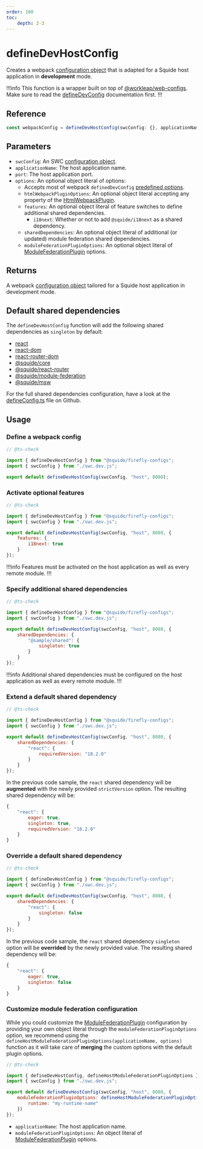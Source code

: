 ```yaml
---
order: 100
toc:
    depth: 2-3
---
```


# defineDevHostConfig

Creates a webpack [configuration object](https://webpack.js.org/concepts/configuration/) that is adapted for a Squide host application in **development** mode.

!!!info
This function is a wrapper built on top of [@workleap/web-configs](https://www.npmjs.com/package/@workleap/webpack-configs). Make sure to read the [defineDevConfig](https://gsoft-inc.github.io/wl-web-configs/webpack/configure-dev/) documentation first.
!!!

## Reference

```ts
const webpackConfig = defineDevHostConfig(swcConfig: {}, applicationName, port, options?: {})
```

## Parameters

- `swcConfig`: An SWC [configuration object](https://swc.rs/docs/configuration/swcrc).
- `applicationName`: The host application name.
- `port`: The host application port.
- `options`: An optional object literal of options:
    - Accepts most of webpack `definedDevConfig` [predefined options](https://gsoft-inc.github.io/wl-web-configs/webpack/configure-dev/#3-set-predefined-options).
    - `htmlWebpackPluginOptions`: An optional object literal accepting any property of the [HtmlWebpackPlugin](https://github.com/jantimon/html-webpack-plugin#options).
    - `features`: An optional object literal of feature switches to define additional shared dependencies.
        - `i18next`: Whether or not to add `@squide/i18next` as a shared dependency.
    - `sharedDependencies`: An optional object literal of additional (or updated) module federation shared dependencies.
    - `moduleFederationPluginOptions`: An optional object literal of [ModuleFederationPlugin](https://webpack.js.org/plugins/module-federation-plugin/) options.

## Returns

A webpack [configuration object](https://webpack.js.org/concepts/configuration/) tailored for a Squide host application in development mode.

## Default shared dependencies

The `defineDevHostConfig` function will add the following shared dependencies as `singleton` by default:
- [react](https://www.npmjs.com/package/react)
- [react-dom](https://www.npmjs.com/package/react-dom)
- [react-router-dom](https://www.npmjs.com/package/react-router-dom)
- [@squide/core](https://www.npmjs.com/package/@squide/core)
- [@squide/react-router](https://www.npmjs.com/package/@squide/react-router)
- [@squide/module-federation](https://www.npmjs.com/package/@squide/module-federation)
- [@squide/msw](https://www.npmjs.com/package/@squide/msw)

For the full shared dependencies configuration, have a look at the [defineConfig.ts](https://github.com/gsoft-inc/wl-squide/blob/main/packages/firefly/src/defineConfig.ts) file on Github.

## Usage

### Define a webpack config

```js !#6 host/webpack.dev.js
// @ts-check

import { defineDevHostConfig } from "@squide/firefly-configs";
import { swcConfig } from "./swc.dev.js";

export default defineDevHostConfig(swcConfig, "host", 8080);
```

### Activate optional features

```js !#7-9 host/webpack.dev.js
// @ts-check

import { defineDevHostConfig } from "@squide/firefly-configs";
import { swcConfig } from "./swc.dev.js";

export default defineDevHostConfig(swcConfig, "host", 8080, {
    features: {
        i18next: true
    }
});
```

!!!info
Features must be activated on the host application as well as every remote module.
!!!

### Specify additional shared dependencies

```js !#7-11 host/webpack.dev.js
// @ts-check

import { defineDevHostConfig } from "@squide/firefly-configs";
import { swcConfig } from "./swc.dev.js";

export default defineDevHostConfig(swcConfig, "host", 8080, {
    sharedDependencies: {
        "@sample/shared": {
            singleton: true
        }
    }
});
```

!!!info
Additional shared dependencies must be configured on the host application as well as every remote module.
!!!

### Extend a default shared dependency

```js !#7-11 host/webpack.dev.js
// @ts-check

import { defineDevHostConfig } from "@squide/firefly-configs";
import { swcConfig } from "./swc.dev.js";

export default defineDevHostConfig(swcConfig, "host", 8080, {
    sharedDependencies: {
        "react": {
            requiredVersion: "18.2.0"
        }
    }
});
```

In the previous code sample, the `react` shared dependency will be **augmented** with the newly provided `strictVersion` option. The resulting shared dependency will be:

```js !#5
{
    "react": {
        eager: true,
        singleton: true,
        requiredVersion: "18.2.0"
    }
}
```

### Override a default shared dependency

```js !#7-11 host/webpack.dev.js
// @ts-check

import { defineDevHostConfig } from "@squide/firefly-configs";
import { swcConfig } from "./swc.dev.js";

export default defineDevHostConfig(swcConfig, "host", 8080, {
    sharedDependencies: {
        "react": {
            singleton: false
        }
    }
});
```

In the previous code sample, the `react` shared dependency `singleton` option will be **overrided** by the newly provided value. The resulting shared dependency will be:

```js !#4
{
    "react": {
        eager: true,
        singleton: false
    }
}
```

### Customize module federation configuration

While you could customize the [ModuleFederationPlugin](https://webpack.js.org/plugins/module-federation-plugin/) configuration by providing your own object literal through the `moduleFederationPluginOptions` option, we recommend using the `defineHostModuleFederationPluginOptions(applicationName, options)` function as it will take care of **merging** the custom options with the default plugin options.

```js !#7-9 host/webpack.dev.js
// @ts-check

import { defineDevHostConfig, defineHostModuleFederationPluginOptions } from "@squide/firefly-configs";
import { swcConfig } from "./swc.dev.js";

export default defineDevHostConfig(swcConfig, "host", 8080, {
    moduleFederationPluginOptions: defineHostModuleFederationPluginOptions("host", {
        runtime: "my-runtime-name"
    })
});
```

- `applicationName`: The host application name.
- `moduleFederationPluginOptions`: An object literal of [ModuleFederationPlugin](https://webpack.js.org/plugins/module-federation-plugin/) options.



